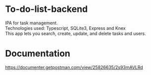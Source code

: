 # To-do-list-backend
IPA for task management.<br>
Technologies used: Typescript, SQLite3, Express and Knex<br>
This app lets you search, create, update, and delete tasks and users.<br>

# Documentation
https://documenter.getpostman.com/view/25826635/2s93mAVLRd
